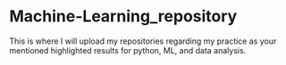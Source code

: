 # Machine-Learning_repository
This is where I will upload my repositories regarding my practice as your mentioned highlighted results for python, ML, and data analysis.

